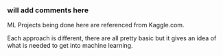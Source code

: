 ### will add comments here

ML Projects being done here are referenced from Kaggle.com. 

Each approach is different, there are all pretty basic but it gives an idea of what is needed to get into machine learning. 
